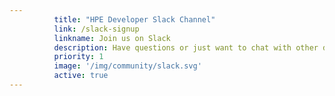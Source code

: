 ```yaml
---
          title: "HPE Developer Slack Channel"
          link: /slack-signup
          linkname: Join us on Slack
          description: Have questions or just want to chat with other devs who work at HPE?
          priority: 1
          image: '/img/community/slack.svg'
          active: true
---
```

          